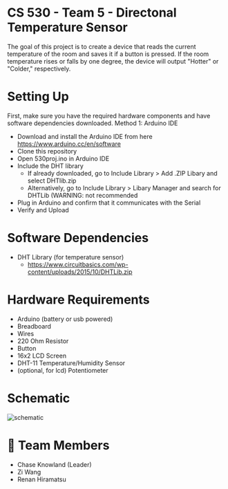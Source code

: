 # CS 530 - Team 5 - Directonal Temperature Sensor #
The goal of this project is to create a device that reads the current temperature of the room and saves it if a button is pressed. If the room temperature rises or falls by one degree, the device will output "Hotter" or "Colder," respectively. 

# Setting Up
First, make sure you have the required hardware components and have software dependencies downloaded.
Method 1: Arduino IDE
  - Download and install the Arduino IDE from here https://www.arduino.cc/en/software
  - Clone this repository
  - Open 530proj.ino in Arduino IDE
  - Include the DHT library
    - If already downloaded, go to Include Library > Add .ZIP Libary and select DHTlib.zip
    - Alternatively, go to Include Library > Libary Manager and search for DHTLib (WARNING: not recommended
  - Plug in Arduino and confirm that it communicates with the Serial
  - Verify and Upload

# Software Dependencies
- DHT Library (for temperature sensor)
   - https://www.circuitbasics.com/wp-content/uploads/2015/10/DHTLib.zip

# Hardware Requirements
- Arduino (battery or usb powered)
- Breadboard
- Wires
- 220 Ohm Resistor
- Button
- 16x2 LCD Screen
- DHT-11 Temperature/Humidity Sensor
- (optional, for lcd) Potentiometer

# Schematic
![schematic](https://user-images.githubusercontent.com/8890306/145482942-5ac339f4-1b13-4538-8322-1284ea9a93c6.png)

# 👨 Team Members
- Chase Knowland (Leader)
- Zi Wang
- Renan Hiramatsu

